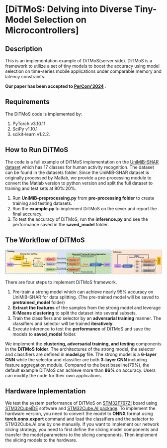 # [DiTMoS: Delving into Diverse Tiny-Model Selection on Microcontrollers]

## Description

This is an implementation example of DiTMoS(server side). DiTMoS is a framework to utilize a set of tiny models to boost the accuracy using model selection on time-series mobile applications under comparable memory and latency constraints. 

**Our paper has been accepted to [PerCom'2024](https://www.percom.org/)** .

## Requirements

The DiTMoS code is implemented by:
1. PyTorch v3.10.11
2. SciPy v1.10.1
3. scikit-learn v1.2.2.

## How to Run DiTMoS

The code is a full example of DiTMoS implementation on the [UniMiB-SHAR dataset](https://www.sal.disco.unimib.it/technologies/unimib-shar/) which has 17 classes for human activity recognition. The dataset can be found in the datasets folder. Since the UniMiB-SHAR dataset is originally processed by Matlab, we provide a pre-processing module to convert the Matlab version to python version and split the full dataset to training and test sets at 80%:20%.

1. Run **UniMiB-preprocessing.py** from **pre-processing folder** to create training and testing datasets.
2. Run the **example.py** to implement DiTMoS on the sever and report the final accuracy.
3. To test the accuracy of DiTMoS, run the **inference.py** and see the performance saved in the **saved_model** folder.

## The Workflow of DiTMoS

![DiTMoS workflow](workflow.png)

There are four steps to implement DiTMoS framework.
1. Pre-train a strong model which can achieve nearly 95% accuracy on UniMiB-SHAR for data splitting. (The pre-trained model will be saved to **pretrained_model** folder)
2. **Extract the features** of the samples from the strong model and leverage **K-Means clustering** to split the dataset into several subsets.
3. Train the classifiers and selector by an **adversarial training** manner. The classifiers and selector will be trained **iteratively**. 
4. Execute inference to test the **performance** of DiTMoS and save the models to **saved_model** folder. 

We implement the **clustering, adversarial training, and testing** components in the **DiTMoS folder**. The architectures of the strong model, the selector and classifiers are defined in **model.py** file. The strong model is a **6-layer CNN** while the selector and classifier are both **3-layer CNN** including feature aggregation module. Compared to the best baseline(79%), the default example DiTMoS can achieve more than **86%** on accuracy. Users can modify the code for their own applications.

## Hardware Inplementation

We test the system performance of DiTMoS on [STM32F767ZI](https://www.st.com/en/microcontrollers-microprocessors/stm32f767zi.html) board using [STM32CubeIDE](https://www.st.com/en/development-tools/stm32cubeide.html) software and [STM32Cube.AI package](https://www.st.com/en/embedded-software/x-cube-ai.html#get-software). To implement the hardware version, you need to convert the model to **ONNX** format using **torch.onnx.export** command and load the classifiers and the selector to STM32Cube.AI one by one manually. If you want to implement our network slicing strategy, you need to first define the slicing model components and transfer the model parameters to the slicing components. Then implement the slicing models to the hardware. 
